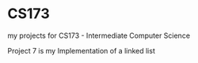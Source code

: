 # CS173
my projects for CS173 - Intermediate Computer Science


Project 7 is my Implementation of a linked list
